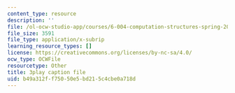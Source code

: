 ```yaml
---
content_type: resource
description: ''
file: /ol-ocw-studio-app/courses/6-004-computation-structures-spring-2017/b49a312ff75050e5bd215c4cbe0a718d_f866lUTRXE4.vtt
file_size: 3591
file_type: application/x-subrip
learning_resource_types: []
license: https://creativecommons.org/licenses/by-nc-sa/4.0/
ocw_type: OCWFile
resourcetype: Other
title: 3play caption file
uid: b49a312f-f750-50e5-bd21-5c4cbe0a718d
---
```

